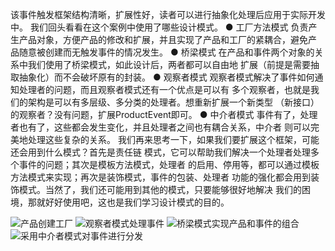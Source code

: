 该事件触发框架结构清晰，扩展性好，读者可以进行抽象化处理后应用于实际开发中。
我们回头看看在这个案例中使用了哪些设计模式。
● 工厂方法模式
负责产生产品对象，方便产品的修改和扩展，并且实现了产品和工厂的紧耦合，避免产
品随意被创建而无触发事件的情况发生。
● 桥梁模式
在产品和事件两个对象的关系中我们使用了桥梁模式，如此设计后，两者都可以自由地
扩展（前提是需要抽取抽象化）而不会破坏原有的封装。
● 观察者模式
观察者模式解决了事件如何通知处理者的问题，而且观察者模式还有一个优点是可以有
多个观察者，也就是我们的架构是可以有多层级、多分类的处理者。想重新扩展一个新类型
（新接口）的观察者？没有问题，扩展ProductEvent即可。
● 中介者模式
事件有了，处理者也有了，这些都会发生变化，并且处理者之间也有耦合关系，中介者
则可以完美地处理这些复杂的关系。
我们再来思考一下，如果我们要扩展这个框架，可能还会用到什么模式？首先是责任链
模式，它可以帮助我们解决一个处理者处理多个事件的问题；其次是模板方法模式，处理者
的启用、停用等，都可以通过模板方法模式来实现；再次是装饰模式，事件的包装、处理者
功能的强化都会用到装饰模式。当然了，我们还可能用到其他的模式，只要能够很好地解决
我们的困境，那就好好使用吧，这也是我们学习设计模式的目的。

![产品创建工厂](https://pic.downk.cc/item/5f9687b01cd1bbb86bd159c5.jpg)
![观察者模式处理事件](https://pic.downk.cc/item/5f9687e41cd1bbb86bd16679.jpg)
![桥梁模式实现产品和事件的组合](https://pic.downk.cc/item/5f96881b1cd1bbb86bd17400.jpg)
![采用中介者模式对事件进行分发](https://pic.downk.cc/item/5f96896c1cd1bbb86bd1d088.jpg)